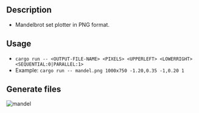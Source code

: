 ## Description
* Mandelbrot set plotter in PNG format.
## Usage
* `cargo run -- <OUTPUT-FILE-NAME> <PIXELS> <UPPERLEFT> <LOWERRIGHT> <SEQUENTIAL:0|PARALLEL:1>`
* Example: `cargo run -- mandel.png 1000x750 -1.20,0.35 -1,0.20 1`
## Generate files
![mandel](https://github.com/user-attachments/assets/aec0e0e4-ab24-44f4-8005-107d238549bc)
